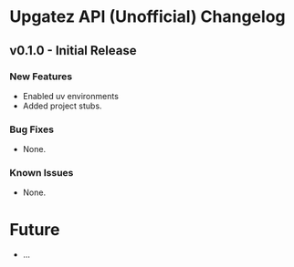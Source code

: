 # Upgatez API (Unofficial) Changelog  

## v0.1.0 - Initial Release  

### New Features  
- Enabled uv environments
- Added project stubs.  

### Bug Fixes  
- None.  

### Known Issues  
- None.  

# Future
- ...